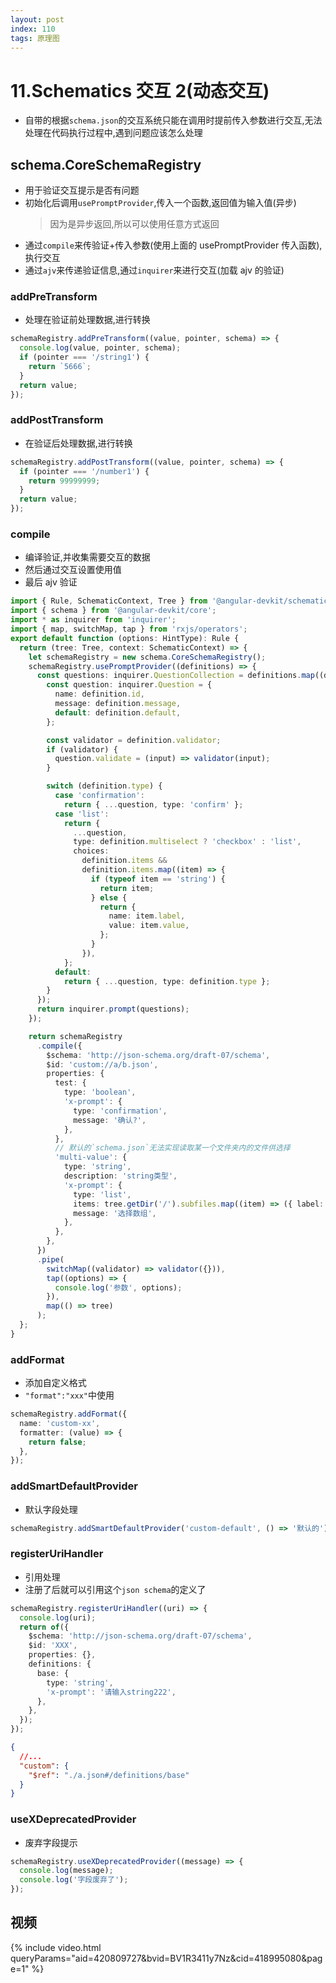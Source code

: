 ```yaml
---
layout: post
index: 110
tags: 原理图
---
```


# 11.Schematics 交互 2(动态交互)

- 自带的根据`schema.json`的交互系统只能在调用时提前传入参数进行交互,无法处理在代码执行过程中,遇到问题应该怎么处理

## schema.CoreSchemaRegistry

- 用于验证交互提示是否有问题
- 初始化后调用`usePromptProvider`,传入一个函数,返回值为输入值(异步)
  > 因为是异步返回,所以可以使用任意方式返回
- 通过`compile`来传验证+传入参数(使用上面的 usePromptProvider 传入函数),执行交互
- 通过`ajv`来传递验证信息,通过`inquirer`来进行交互(加载 ajv 的验证)

### addPreTransform

- 处理在验证前处理数据,进行转换

```ts
schemaRegistry.addPreTransform((value, pointer, schema) => {
  console.log(value, pointer, schema);
  if (pointer === '/string1') {
    return `5666`;
  }
  return value;
});
```

### addPostTransform

- 在验证后处理数据,进行转换

```ts
schemaRegistry.addPostTransform((value, pointer, schema) => {
  if (pointer === '/number1') {
    return 99999999;
  }
  return value;
});
```

### compile

- 编译验证,并收集需要交互的数据
- 然后通过交互设置使用值
- 最后 ajv 验证

```ts
import { Rule, SchematicContext, Tree } from '@angular-devkit/schematics';
import { schema } from '@angular-devkit/core';
import * as inquirer from 'inquirer';
import { map, switchMap, tap } from 'rxjs/operators';
export default function (options: HintType): Rule {
  return (tree: Tree, context: SchematicContext) => {
    let schemaRegistry = new schema.CoreSchemaRegistry();
    schemaRegistry.usePromptProvider((definitions) => {
      const questions: inquirer.QuestionCollection = definitions.map((definition) => {
        const question: inquirer.Question = {
          name: definition.id,
          message: definition.message,
          default: definition.default,
        };

        const validator = definition.validator;
        if (validator) {
          question.validate = (input) => validator(input);
        }

        switch (definition.type) {
          case 'confirmation':
            return { ...question, type: 'confirm' };
          case 'list':
            return {
              ...question,
              type: definition.multiselect ? 'checkbox' : 'list',
              choices:
                definition.items &&
                definition.items.map((item) => {
                  if (typeof item == 'string') {
                    return item;
                  } else {
                    return {
                      name: item.label,
                      value: item.value,
                    };
                  }
                }),
            };
          default:
            return { ...question, type: definition.type };
        }
      });
      return inquirer.prompt(questions);
    });

    return schemaRegistry
      .compile({
        $schema: 'http://json-schema.org/draft-07/schema',
        $id: 'custom://a/b.json',
        properties: {
          test: {
            type: 'boolean',
            'x-prompt': {
              type: 'confirmation',
              message: '确认?',
            },
          },
          // 默认的`schema.json`无法实现读取某一个文件夹内的文件供选择
          'multi-value': {
            type: 'string',
            description: 'string类型',
            'x-prompt': {
              type: 'list',
              items: tree.getDir('/').subfiles.map((item) => ({ label: item, value: item })),
              message: '选择数组',
            },
          },
        },
      })
      .pipe(
        switchMap((validator) => validator({})),
        tap((options) => {
          console.log('参数', options);
        }),
        map(() => tree)
      );
  };
}
```

### addFormat

- 添加自定义格式
- `"format":"xxx"`中使用

```ts
schemaRegistry.addFormat({
  name: 'custom-xx',
  formatter: (value) => {
    return false;
  },
});
```

### addSmartDefaultProvider

- 默认字段处理

```ts
schemaRegistry.addSmartDefaultProvider('custom-default', () => '默认的');
```

### registerUriHandler

- 引用处理
- 注册了后就可以引用这个`json schema`的定义了

```ts
schemaRegistry.registerUriHandler((uri) => {
  console.log(uri);
  return of({
    $schema: 'http://json-schema.org/draft-07/schema',
    $id: 'XXX',
    properties: {},
    definitions: {
      base: {
        type: 'string',
        'x-prompt': '请输入string222',
      },
    },
  });
});
```

```json
{
  //...
  "custom": {
    "$ref": "./a.json#/definitions/base"
  }
}
```

### useXDeprecatedProvider

- 废弃字段提示

```ts
schemaRegistry.useXDeprecatedProvider((message) => {
  console.log(message);
  console.log('字段废弃了');
});
```


## 视频
{% include video.html queryParams="aid=420809727&bvid=BV1R3411y7Nz&cid=418995080&page=1" %}

